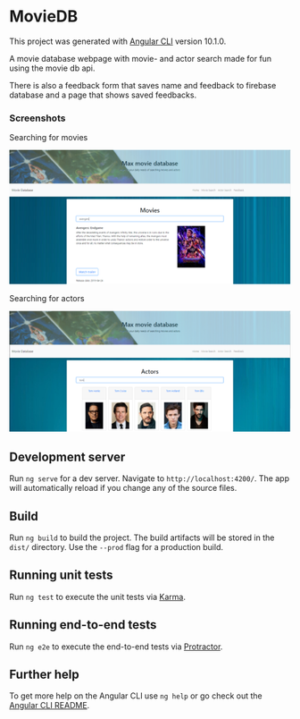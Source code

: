# MovieDB

This project was generated with [Angular CLI](https://github.com/angular/angular-cli) version 10.1.0.

A movie database webpage with movie- and actor search made for fun using the movie db api.

There is also a feedback form that saves name and feedback to firebase database and a page that shows saved feedbacks.

### Screenshots
Searching for movies

![MovieSearch screenshot](https://github.com/MaxStrandberg/movieDB/blob/master/moviesearch_screenshot.png)

Searching for actors

![ActorSearch screenshot](https://github.com/MaxStrandberg/movieDB/blob/master/actorsearch_screenshot.png)


## Development server

Run `ng serve` for a dev server. Navigate to `http://localhost:4200/`. The app will automatically reload if you change any of the source files.

## Build

Run `ng build` to build the project. The build artifacts will be stored in the `dist/` directory. Use the `--prod` flag for a production build.

## Running unit tests

Run `ng test` to execute the unit tests via [Karma](https://karma-runner.github.io).

## Running end-to-end tests

Run `ng e2e` to execute the end-to-end tests via [Protractor](http://www.protractortest.org/).

## Further help

To get more help on the Angular CLI use `ng help` or go check out the [Angular CLI README](https://github.com/angular/angular-cli/blob/master/README.md).
